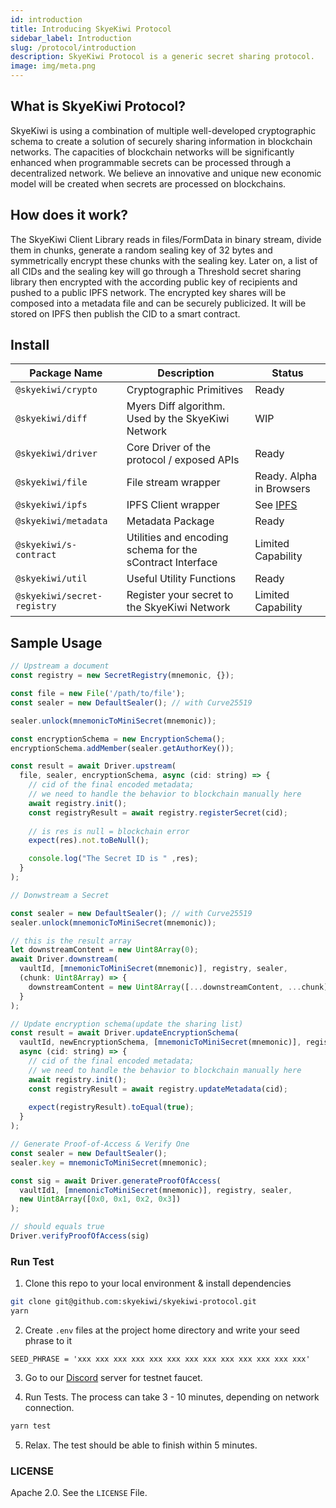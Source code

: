 ```yaml
---
id: introduction
title: Introducing SkyeKiwi Protocol
sidebar_label: Introduction
slug: /protocol/introduction
description: SkyeKiwi Protocol is a generic secret sharing protocol. 
image: img/meta.png
---
```


## What is SkyeKiwi Protocol?
SkyeKiwi is using a combination of multiple well-developed cryptographic schema to create a solution of securely sharing information in blockchain networks. The capacities of blockchain networks will be significantly enhanced when programmable secrets can be processed through a decentralized network. We believe an innovative and unique new economic model will be created when secrets are processed on blockchains. 


## How does it work?

The SkyeKiwi Client Library reads in files/FormData in binary stream, divide them in chunks, generate a random sealing key of 32 bytes and symmetrically encrypt these chunks with the sealing key. Later on, a list of all CIDs and the sealing key will go through a Threshold secret sharing library then encrypted with the according public key of recipients and pushed to a public IPFS network. The encrypted key shares will be composed into a metadata file and can be securely publicized. It will be stored on IPFS then publish the CID to a smart contract. 

## Install

|Package Name|Description|Status|
|---|---|---|
|`@skyekiwi/crypto`|Cryptographic Primitives|Ready|
|`@skyekiwi/diff`|Myers Diff algorithm. Used by the SkyeKiwi Network|WIP|
|`@skyekiwi/driver`|Core Driver of the protocol / exposed APIs|Ready|
|`@skyekiwi/file`|File stream wrapper|Ready. Alpha in Browsers|
|`@skyekiwi/ipfs`|IPFS Client wrapper|See [IPFS](/docs/protocol/ipfs)|
|`@skyekiwi/metadata`|Metadata Package|Ready|
|`@skyekiwi/s-contract`|Utilities and encoding schema for the sContract Interface|Limited Capability|
|`@skyekiwi/util`|Useful Utility Functions|Ready|
|`@skyekiwi/secret-registry`|Register your secret to the SkyeKiwi Network|Limited Capability|


## Sample Usage

```javascript
// Upstream a document
const registry = new SecretRegistry(mnemonic, {});

const file = new File('/path/to/file'); 
const sealer = new DefaultSealer(); // with Curve25519

sealer.unlock(mnemonicToMiniSecret(mnemonic));

const encryptionSchema = new EncryptionSchema();
encryptionSchema.addMember(sealer.getAuthorKey());

const result = await Driver.upstream(
  file, sealer, encryptionSchema, async (cid: string) => {
    // cid of the final encoded metadata;
    // we need to handle the behavior to blockchain manually here
    await registry.init();
    const registryResult = await registry.registerSecret(cid);
    
    // is res is null = blockchain error
    expect(res).not.toBeNull();

    console.log("The Secret ID is " ,res);
  }
);
```

```javascript
// Donwstream a Secret 

const sealer = new DefaultSealer(); // with Curve25519
sealer.unlock(mnemonicToMiniSecret(mnemonic));

// this is the result array
let downstreamContent = new Uint8Array(0);
await Driver.downstream(
  vaultId, [mnemonicToMiniSecret(mnemonic)], registry, sealer,
  (chunk: Uint8Array) => {
    downstreamContent = new Uint8Array([...downstreamContent, ...chunk])
  }
);
```

```javascript
// Update encryption schema(update the sharing list)
const result = await Driver.updateEncryptionSchema(
  vaultId, newEncryptionSchema, [mnemonicToMiniSecret(mnemonic)], registry, sealer,
  async (cid: string) => {
    // cid of the final encoded metadata;
    // we need to handle the behavior to blockchain manually here
    await registry.init();
    const registryResult = await registry.updateMetadata(cid);
    
    expect(registryResult).toEqual(true);
  }
);
```

```javascript
// Generate Proof-of-Access & Verify One
const sealer = new DefaultSealer();
sealer.key = mnemonicToMiniSecret(mnemonic);

const sig = await Driver.generateProofOfAccess(
  vaultId1, [mnemonicToMiniSecret(mnemonic)], registry, sealer,
  new Uint8Array([0x0, 0x1, 0x2, 0x3])
);

// should equals true
Driver.verifyProofOfAccess(sig)
```

### Run Test

1. Clone this repo to your local environment & install dependencies 

```bash
git clone git@github.com:skyekiwi/skyekiwi-protocol.git
yarn
```

2. Create `.env`  files at the project home directory and write your seed phrase to it

```
SEED_PHRASE = 'xxx xxx xxx xxx xxx xxx xxx xxx xxx xxx xxx xxx xxx'
```

3. Go to our [Discord](https://discord.com/invite/m7tFX8u43J) server for testnet faucet. 

4. Run Tests. The process can take 3 - 10 minutes, depending on network connection. 

```bash
yarn test
```

5. Relax. The test should be able to finish within 5 minutes.

### LICENSE

Apache 2.0. See the `LICENSE` File. 

